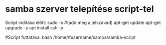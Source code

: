# samba szerver telepítése script-tel

Script indítása előtt:
sudo -s #(add meg a jelszavad)
apt-get update
apt-get upgrade -y
apt install ssh -y

#Script futtatása:
bash /home/#username/samba/samba-script
